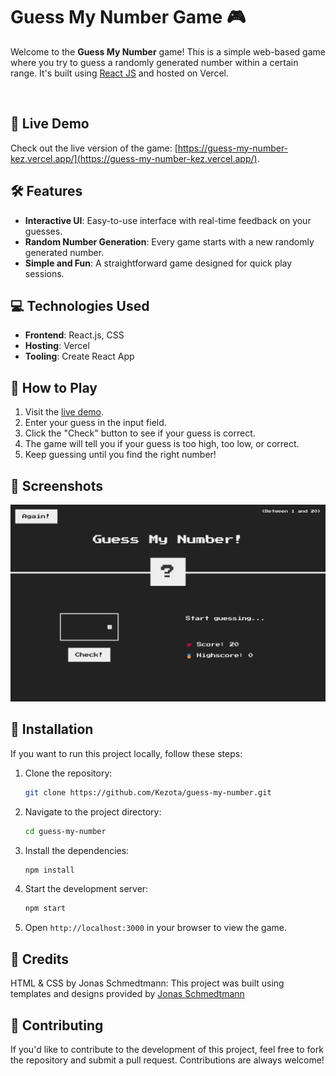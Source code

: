 # Guess My Number Game 🎮

Welcome to the **Guess My Number** game! This is a simple web-based game where you try to guess a randomly generated number within a certain range. It's built using [React JS](https://create-react-app.dev/) and hosted on Vercel.

<br>

## 🚀 Live Demo

Check out the live version of the game:
[https://guess-my-number-kez.vercel.app/](https://guess-my-number-kez.vercel.app/).

## 🛠️ Features

- **Interactive UI**: Easy-to-use interface with real-time feedback on your guesses.
- **Random Number Generation**: Every game starts with a new randomly generated number.
- **Simple and Fun**: A straightforward game designed for quick play sessions.

## 💻 Technologies Used

- **Frontend**: React.js, CSS
- **Hosting**: Vercel
- **Tooling**: Create React App

## 🎯 How to Play

1. Visit the [live demo](https://guess-my-number-kez.vercel.app/).
2. Enter your guess in the input field.
3. Click the "Check" button to see if your guess is correct.
4. The game will tell you if your guess is too high, too low, or correct.
5. Keep guessing until you find the right number!

## 📸 Screenshots

![Screenshot of the game](public/screenshot.png)

## 🔧 Installation

If you want to run this project locally, follow these steps:

1. Clone the repository:
   ```bash
   git clone https://github.com/Kezota/guess-my-number.git
   ```
2. Navigate to the project directory:
   ```bash
   cd guess-my-number
   ```
3. Install the dependencies:
   ```bash
   npm install
   ```
4. Start the development server:
   ```bash
   npm start
   ```
5. Open `http://localhost:3000` in your browser to view the game.

## 👏 Credits

HTML & CSS by Jonas Schmedtmann: This project was built using templates and designs provided by [Jonas Schmedtmann](https://github.com/jonasschmedtmann)

## 🤝 Contributing

If you'd like to contribute to the development of this project, feel free to fork the repository and submit a pull request. Contributions are always welcome!
